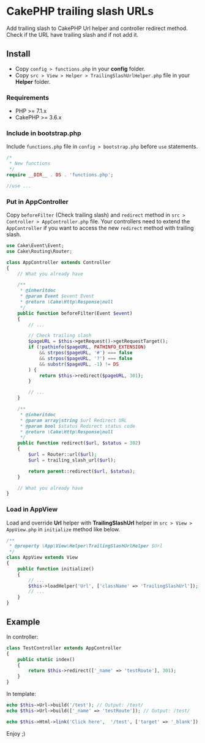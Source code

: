 # CakePHP trailing slash URLs

Add trailing slash to CakePHP Url helper and controller redirect method. Check if the URL have trailing slash and if not add it.

## Install
- Copy `config > functions.php` in your **config** folder.
- Copy `src > View > Helper > TrailingSlashUrlHelper.php` file in your **Helper** folder.

### Requirements
- PHP >= 7.1.x
- CakePHP >= 3.6.x

### Include in bootstrap.php
Include `functions.php` file in `config > bootstrap.php` before `use` statements.
```php
/*
 * New functions
 */
require __DIR__ . DS . 'functions.php';

//use ...
```

### Put in AppController
Copy `beforeFilter` (Check trailing slash) and `redirect` method in `src > Controller > AppController.php` file. Your controllers need to extend the `AppController` if you want to access the new `redirect` method with trailing slash.
```php
use Cake\Event\Event;
use Cake\Routing\Router;

class AppController extends Controller
{
    // What you already have

    /**
     * @inheritdoc
     * @param Event $event Event
     * @return \Cake\Http\Response|null
     */
    public function beforeFilter(Event $event)
    {
        // ...

        // Check trailing slash
        $pageURL = $this->getRequest()->getRequestTarget();
        if (!pathinfo($pageURL, PATHINFO_EXTENSION)
            && strpos($pageURL, '#') === false
            && strpos($pageURL, '?') === false
            && substr($pageURL, -1) != DS
        ) {
            return $this->redirect($pageURL, 301);
        }

        // ...
    }

    /**
     * @inheritdoc
     * @param array|string $url Redirect URL
     * @param bool $status Redirect status code
     * @return \Cake\Http\Response|null
     */
    public function redirect($url, $status = 302)
    {
        $url = Router::url($url);
        $url = trailing_slash_url($url);

        return parent::redirect($url, $status);
    }

    // What you already have
}
```

### Load in AppView
Load and override **Url** helper with **TrailingSlashUrl** helper in `src > View > AppView.php` in `initialize` method like below.
```php
/**
 * @property \App\View\Helper\TrailingSlashUrlHelper $Url
 */
class AppView extends View
{
    public function initialize()
    {
        // ...
        $this->loadHelper('Url', ['className' => 'TrailingSlashUrl']);
        // ...
    }
}
```

## Example
In controller:
```php
class TestController extends AppController
{
    public static index()
    {
        return $this->redirect(['_name' => 'testRoute'], 301);
    }
}
```

In template:
```php
echo $this->Url->build('/test'); // Output: /test/
echo $this->Url->build(['_name' => 'testRoute']); // Output: /test/

echo $this->Html->link('Click here',  '/test', ['target' => '_blank']); // HTML Output: <a href="/test/" target="_blank">Click here</a>
```

Enjoy ;)
